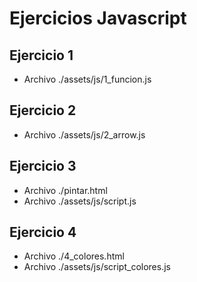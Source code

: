 # Ejercicios Javascript

## Ejercicio 1
- Archivo ./assets/js/1_funcion.js

## Ejercicio 2
- Archivo ./assets/js/2_arrow.js

## Ejercicio 3
- Archivo ./pintar.html
- Archivo ./assets/js/script.js

## Ejercicio 4
- Archivo ./4_colores.html
- Archivo ./assets/js/script_colores.js
